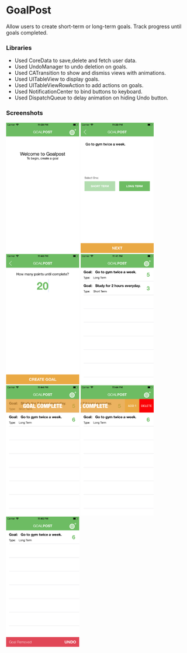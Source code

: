 # GoalPost
Allow users to create short-term or long-term goals.
Track progress until goals completed.

### Libraries
<ul>
<li>Used CoreData to save,delete and fetch user data.<br/></li>
<li>Used UndoManager to undo deletion on goals.<br/></li>
<li>Used CATransition to show and dismiss views with animations.<br/></li>
<li>Used UITableView to display goals.<br/></li>
<li>Used UITableViewRowAction to add actions on goals.<br/></li>
<li>Used NotificationCenter to bind buttons to keyboard.<br/></li>
<li>Used DispatchQueue to delay animation on hiding Undo button.<br/></li>

</ul>

### Screenshots

<img src="https://github.com/ErnestFan/GoalPost/blob/master/screenshots/1.png?raw=true" width="200">
<img src="https://github.com/ErnestFan/GoalPost/blob/master/screenshots/2.png?raw=true" width="200">
<img src="https://github.com/ErnestFan/GoalPost/blob/master/screenshots/3.png?raw=true" width="200">
<img src="https://github.com/ErnestFan/GoalPost/blob/master/screenshots/4.png?raw=true" width="200">
<img src="https://github.com/ErnestFan/GoalPost/blob/master/screenshots/5.png?raw=true" width="200">
<img src="https://github.com/ErnestFan/GoalPost/blob/master/screenshots/6.png?raw=true" width="200">
<img src="https://github.com/ErnestFan/GoalPost/blob/master/screenshots/7.png?raw=true" width="200">
